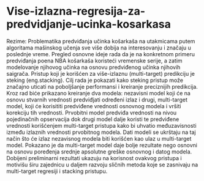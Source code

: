 # Vise-izlazna-regresija-za-predvidjanje-ucinka-kosarkasa

Rezime: Problematika predviđanja učinka košarkaša na utakmicama putem algoritama mašinskog učenja sve više dobija na interesovanju i značaju u poslednje vreme. Pregled osnovne ideje rada da je na konkretnom primeru predviđanja poena NBA košarkaša koristeći vremenske serije, a zatim modelovanje njihovog učinka na osnovu predviđenog učinka njihovih saigrača. Pristup koji je korišćen za više-izlaznu (multi-target) predikciju je steking (eng.stacking). Cilj rada je pokazati kako steking pristup može značajno uticati na poboljšanje performansi i kreiranje preciznijih predikcija. Kroz rad biće prikazano kreiranje dva modela: nezavisni model koji će na osnovu stvarnih vrednosti predviđjati određeni izlaz i drugi, multi-target model, koji će korisititi predviđene vrednosti osnovnog modela i vršiti korekciju tih vrednosti. Prvobitni model predviđa vrednosti na nivou pojedinačnih opservacija dok drugi model dalje koristi te predviđene vrednosti korišćenjem multi-target pristupa kako bi uhvatio međuzavisnosti između izlaznih vrednosti prvobitnog modela. Dati modeli se ukrštaju na taj način što će izlaz nezavisnog modela biti korišćen kao ulaz u multi-target model. Pokazano je da multi-target model daje bolje rezultate nego osnovni na osnovu poređenja srednje apsolutne greške osnovnog i datog modela. Dobijeni preliminarni rezultati ukazuju na korisnost ovakvog pristupa i motivišu širu zajednicu u daljem razvoju sličnih metoda koje se zasnivaju na multi-target regresiji i stacking pristupu.
